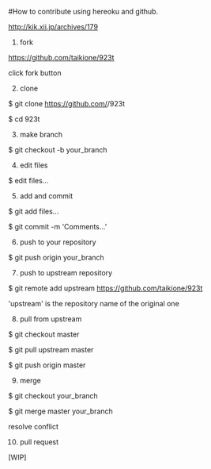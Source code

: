 #How to contribute using hereoku and github.

http://kik.xii.jp/archives/179

1. fork

https://github.com/taikione/923t

click fork button

2. clone

 $ git clone https://github.com/<your account>/923t

 $ cd 923t

3. make branch

 $ git checkout -b your_branch

4. edit files

 $ edit files...

5. add and commit

 $ git add files...

 $ git commit -m 'Comments...'

6. push to your repository

 $ git push origin your_branch

7. push to upstream repository

 $ git remote add upstream https://github.com/taikione/923t

 'upstream' is the repository name of the original one

8. pull from upstream

 $ git checkout master

 $ git pull upstream master

 $ git push origin master

9. merge 

 $ git checkout your_branch

 $ git merge master your_branch

 resolve conflict

10. pull request

[WIP]


 

